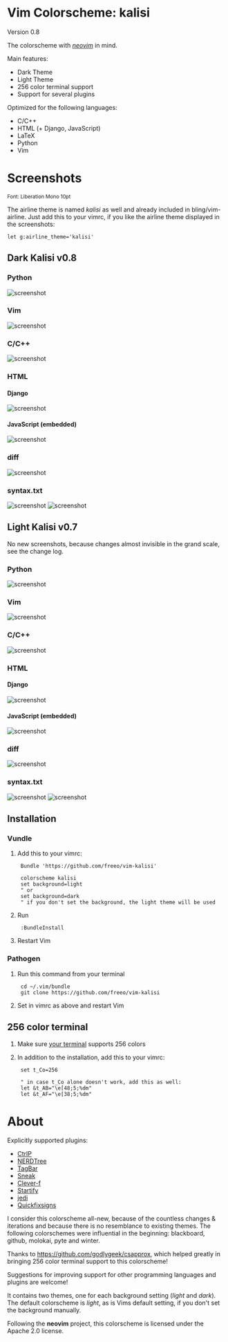 Vim Colorscheme: kalisi
=========================
Version 0.8

The colorscheme with [*neovim*](https://github.com/neovim/neovim) in mind.

Main features:

* Dark Theme
* Light Theme
* 256 color terminal support
* Support for several plugins

Optimized for the following languages:

* C/C++
* HTML (+ Django, JavaScript)
* LaTeX
* Python
* Vim

Screenshots
===========
<sub>Font: Liberation Mono 10pt</sub>

The airline theme is named *kalisi* as well and already included in bling/vim-airline. Just add this to your vimrc, if you like the airline theme displayed in the screenshots:

    let g:airline_theme='kalisi'

## Dark Kalisi v0.8

### Python
![screenshot](http://i.imgur.com/QdAuC4q.png)

### Vim
![screenshot](http://i.imgur.com/1zFSerN.png)

### C/C++
![screenshot](http://i.imgur.com/g9wxYfN.png)

###  HTML

#### Django
![screenshot](http://i.imgur.com/REj23Ik.png)

#### JavaScript (embedded)
![screenshot](http://i.imgur.com/a0pQ1fC.png)

### diff
![screenshot](http://i.imgur.com/J1pJ6ml.png)

### syntax.txt
![screenshot](http://i.imgur.com/jBZe98W.png)
![screenshot](http://i.imgur.com/WLEGbOB.png)




## Light Kalisi v0.7
No new screenshots, because changes almost invisible in the grand scale, see the change log.

### Python
![screenshot](http://i.imgur.com/2ZShtop.png)

### Vim
![screenshot](http://i.imgur.com/qjfmA1E.png)

### C/C++
![screenshot](http://i.imgur.com/5HnbclI.png)

###  HTML
#### Django
![screenshot](http://i.imgur.com/nO3eedm.png)

#### JavaScript (embedded)
![screenshot](http://i.imgur.com/oBl3tjc.png)

### diff
![screenshot](http://i.imgur.com/lR88CIH.png)

### syntax.txt
![screenshot](http://i.imgur.com/0IDr3RM.png)
![screenshot](http://i.imgur.com/WrmEZfS.jpg)

## Installation

### Vundle

1. Add this to your vimrc:

        Bundle 'https://github.com/freeo/vim-kalisi'

        colorscheme kalisi
        set background=light
        " or 
        set background=dark
        " if you don't set the background, the light theme will be used

2. Run

        :BundleInstall

3. Restart Vim

### Pathogen

1. Run this command from your terminal

        cd ~/.vim/bundle
        git clone https://github.com/freeo/vim-kalisi

2. Set in vimrc as above and restart Vim

## 256 color terminal

1. Make sure [your terminal](http://fedoraproject.org/wiki/Features/256_Color_Terminals#Terminal_256_color_support_list) supports 256 colors

2. In addition to the installation, add this to your vimrc:

        set t_Co=256

        " in case t_Co alone doesn't work, add this as well:
        let &t_AB="\e[48;5;%dm"
        let &t_AF="\e[38;5;%dm"

About
======

Explicitly supported plugins:

* [CtrlP](https://github.com/kien/ctrlp.vim)
* [NERDTree](https://github.com/scrooloose/nerdtree)
* [TagBar](https://github.com/majutsushi/tagbar)
* [Sneak](https://github.com/justinmk/vim-sneak)
* [Clever-f](https://github.com/rhysd/clever-f.vim)
* [Startify](https://github.com/mhinz/vim-startify)
* [jedi](https://github.com/davidhalter/jedi-vim)
* [Quickfixsigns](https://github.com/tomtom/quickfixsigns_vim)

I consider this colorscheme all-new, because of the countless changes &
iterations and because there is no resemblance to existing themes.
The following colorschemes were influential in the beginning: blackboard, github, molokai, pyte and winter.

Thanks to https://github.com/godlygeek/csapprox, which helped greatly in
bringing 256 color terminal support to this colorscheme!

Suggestions for improving support for other programming languages and plugins are welcome!

It contains two themes, one for each background setting (*light* and *dark*).
The default colorscheme is *light*, as is Vims default setting, if you don't set the background manually.

Following the **neovim** project, this colorscheme is licensed under the Apache 2.0 license.
